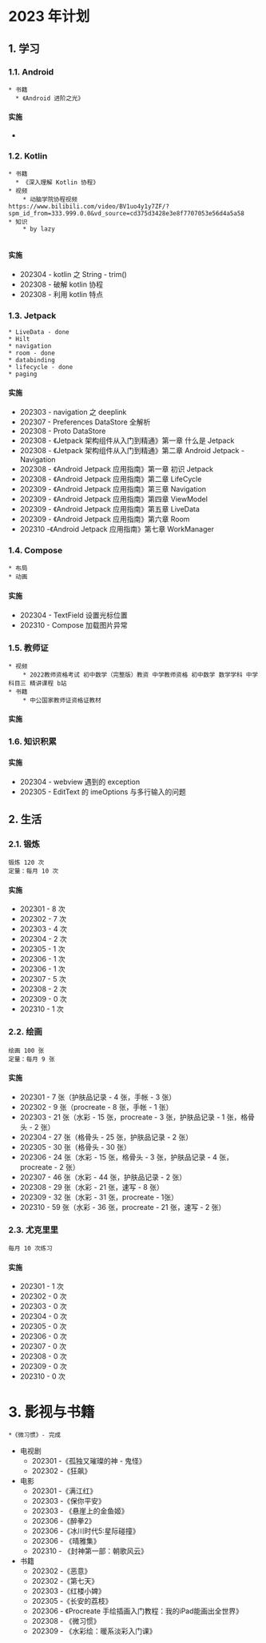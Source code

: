 # 2023 年计划

## 1. 学习

### 1.1. Android

```
* 书籍
  * 《Android 进阶之光》
```

#### 实施

* 

### 1.2. Kotlin

```
* 书籍
  * 《深入理解 Kotlin 协程》
* 视频
	* 动脑学院协程视频
https://www.bilibili.com/video/BV1uo4y1y7ZF/?spm_id_from=333.999.0.0&vd_source=cd375d3428e3e8f7707053e56d4a5a58
* 知识
	* by lazy
	
```

#### 实施

* 202304 - kotlin 之 String - trim()
* 202308 - 破解 kotlin 协程
* 202308 - 利用 kotlin 特点

### 1.3. Jetpack

```
* LiveData - done
* Hilt
* navigation
* room - done
* databinding
* lifecycle - done
* paging
```

#### 实施

* 202303 - navigation 之 deeplink
* 202307 - Preferences DataStore 全解析
* 202308 - Proto DataStore
* 202308 - 《Jetpack 架构组件从入门到精通》第一章 什么是 Jetpack
* 202308 - 《Jetpack 架构组件从入门到精通》第二章 Android Jetpack - Navigation
* 202308 - 《Android Jetpack 应用指南》第一章 初识 Jetpack
* 202308 - 《Android Jetpack 应用指南》第二章 LifeCycle
* 202309 - 《Android Jetpack 应用指南》第三章 Navigation
* 202309 - 《Android Jetpack 应用指南》第四章 ViewModel
* 202309 - 《Android Jetpack 应用指南》第五章 LiveData
* 202309 - 《Android Jetpack 应用指南》第六章 Room
* 202310 -《Android Jetpack 应用指南》第七章 WorkManager

### 1.4. Compose

```
* 布局
* 动画
```

#### 实施

* 202304 - TextField 设置光标位置
* 202310 - Compose 加载图片异常

### 1.5. 教师证

```
* 视频
	* 2022教师资格考试 初中数学（完整版）教资 中学教师资格 初中数学 数学学科 中学 科目三 精讲课程 b站
* 书籍
	* 中公国家教师证资格证教材
```

#### 实施

### 1.6. 知识积累

#### 实施

* 202304 - webview 遇到的 exception
* 202305 - EditText 的 imeOptions 与多行输入的问题

## 2. 生活

### 2.1. 锻炼

```
锻炼 120 次
定量：每月 10 次
```

#### 实施

* 202301 - 8 次
* 202302 - 7 次
* 202303 - 4 次
* 202304 - 2 次
* 202305 - 1 次
* 202306 - 1 次
* 202306 - 1 次
* 202307 - 5 次
* 202308 - 2 次
* 202309 - 0 次
* 202310 - 1 次

### 2.2. 绘画

```
绘画 100 张
定量：每月 9 张
```

#### 实施

* 202301 - 7 张（护肤品记录 - 4 张，手帐 - 3 张）
* 202302 - 9 张（procreate - 8 张，手帐 - 1 张）
* 202303 - 21 张（水彩 - 15 张，procreate - 3 张，护肤品记录 - 1 张，格骨头 - 2 张）
* 202304 - 27 张（格骨头 - 25 张，护肤品记录 - 2 张）
* 202305 - 30 张（格骨头 - 30 张）
* 202306 - 24 张（水彩 - 15 张，格骨头 - 3 张，护肤品记录 - 4 张，procreate - 2 张）
* 202307 - 46 张（水彩 - 44 张，护肤品记录 - 2 张）
* 202308 - 29 张（水彩 - 21 张，速写 - 8 张）
* 202309 - 32 张（水彩 - 31 张，procreate - 1张）
* 202310 - 59 张（水彩 - 36 张，procreate - 21 张，速写 - 2 张）

### 2.3. 尤克里里

```
每月 10 次练习
```

#### 实施

* 202301 - 1 次
* 202302 - 0 次
* 202303 - 0 次
* 202304 - 0 次
* 202305 - 0 次
* 202306 - 0 次
* 202307 - 0 次
* 202308 - 0 次
* 202309 - 0 次
* 202310 - 0 次



# 3. 影视与书籍

```
*《微习惯》- 完成
```

* 电视剧
  * 202301 -《孤独又璀璨的神 - 鬼怪》
  * 202302 -《狂飙》
* 电影
  * 202301 -《满江红》
  * 202303 -《保你平安》
  * 202303 - 《悬崖上的金鱼姬》
  * 202306 -《醉拳2》
  * 202306 -《冰川时代5:星际碰撞》
  * 202306 - 《晴雅集》
  * 202310 - 《封神第一部：朝歌风云》
* 书籍
  * 202302 -《恶意》
  * 202302 -《第七天》
  * 202303 -《红楼小婢》
  * 202305 -《长安的荔枝》
  * 202306 - 《Procreate 手绘插画入门教程：我的iPad能画出全世界》
  * 202308 - 《微习惯》
  * 202309 - 《水彩绘：暖系淡彩入门课》
